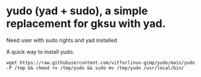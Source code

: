 # yudo (yad + sudo), a simple replacement for gksu with yad.

Need user with sudo rights and yad installed

A quick way to install yudo.

`wget https://raw.githubusercontent.com/vitforlinux-gimp/yudo/main/yudo -P /tmp && chmod +x /tmp/yudo && sudo mv /tmp/yudo /usr/local/bin/`
